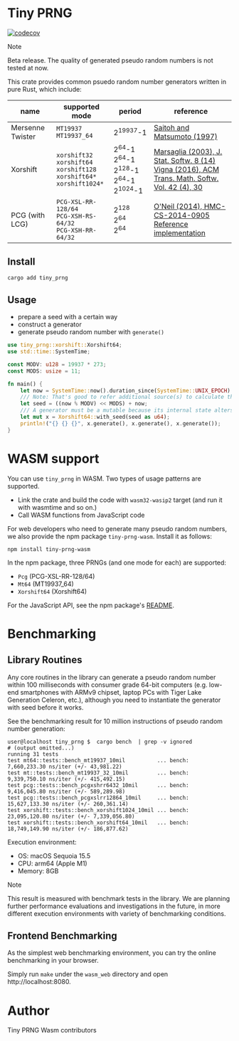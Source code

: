# Tiny PRNG

[![codecov](https://codecov.io/gh/g1eng/tiny_prng/graph/badge.svg)](https://codecov.io/gh/g1eng/tiny_prng)

> [!NOTE]
> Beta release. The quality of generated pseudo random numbers is not tested at now.

This crate provides common psuedo random number generators written in pure Rust, which include:

| name             | supported mode                                                                              | period                                                                                                      | reference                                                                                                                                                                                                                    |
|------------------|---------------------------------------------------------------------------------------------|-------------------------------------------------------------------------------------------------------------|------------------------------------------------------------------------------------------------------------------------------------------------------------------------------------------------------------------------------|
| Mersenne Twister | `MT19937` `MT19937_64`                                                                      | 2<sup>19937</sup>-1                                                                                         | [Saitoh and Matsumoto (1997)](https://www.math.sci.hiroshima-u.ac.jp/m-mat/MT/MT2002/emt19937ar.html)                                                                                                                        |
| Xorshift         | `xorshift32` <br/>`xorshift64`<br/>`xorshift128`<br/>`xorshift64*`<br/>`xorshift1024*`<br/> | 2<sup>64</sup>-1 <br/>2<sup>64</sup>-1 <br/>2<sup>128</sup>-1 <br/>2<sup>64</sup>-1 <br/>2<sup>1024</sup>-1 | [Marsaglia (2003), J. Stat. Softw. 8 (14)](https://www.jstatsoft.org/index.php/jss/article/view/v008i14/916)<br/> [Vigna (2016), ACM Trans. Math. Softw. Vol. 42 (4), 30](https://vigna.di.unimi.it/ftp/papers/xorshift.pdf) |
| PCG (with LCG)   | `PCG-XSL-RR-128/64` <br/>`PCG-XSH-RS-64/32` <br/>`PCG-XSH-RR-64/32`                         | 2<sup>128</sup> <br/> 2<sup>64</sup> <br/> 2<sup>64</sup>                                                   | [O'Neil (2014), HMC-CS-2014-0905](https://www.pcg-random.org/pdf/hmc-cs-2014-0905.pdf)<br/>[Reference implementation](https://github.com/imneme/pcg-c-basic)                                                                 |

## Install

```
cargo add tiny_prng
```

## Usage

* prepare a seed with a certain way
* construct a generator
* generate pseudo random number with `generate()`

```rust
use tiny_prng::xorshift::Xorshift64;
use std::time::SystemTime;

const MODV: u128 = 19937 * 273;
const MODS: usize = 11;

fn main() {
    let now = SystemTime::now().duration_since(SystemTime::UNIX_EPOCH).unwrap().as_nanos();
    /// Note: That's good to refer additional source(s) to calculate the seed
    let seed = ((now % MODV) << MODS) + now;
    /// A generator must be a mutable because its internal state alters at the random number generation.
    let mut x = Xorshift64::with_seed(seed as u64);
    println!("{} {} {}", x.generate(), x.generate(), x.generate());
}
```

# WASM support

You can use `tiny_prng` in WASM. Two types of usage patterns are supported.

* Link the crate and build the code with `wasm32-wasip2` target (and run it with wasmtime and so on.)
* Call WASM functions from JavaScript code

For web developers who need to generate many pseudo random numbers, we also provide the npm package `tiny-prng-wasm`.
Install it as follows:

```shell
npm install tiny-prng-wasm
```

In the npm package, three PRNGs (and one mode for each) are supported:

* `Pcg` (PCG-XSL-RR-128/64)
* `Mt64` (MT19937_64)
* `Xorshift64` (Xorshift64)

For the JavaScript API, see the npm package's [README](./wasm_web/README.md).

# Benchmarking

## Library Routines

Any core routines in the library can generate a pseudo random number within 100 milliseconds with consumer grade 64-bit
computers (e.g. low-end smartphones with ARMv9 chipset, laptop PCs with Tiger Lake Generation Celeron, etc.),
although you need to instantiate the generator with seed before it works.

See the benchmarking result for 10 million instructions of pseudo random number generation:

```shell-session
user@localhost tiny_prng $  cargo bench  | grep -v ignored
# (output omitted...)
running 31 tests
test mt64::tests::bench_mt19937_10mil          ... bench:   7,660,233.30 ns/iter (+/- 43,981.22)
test mt::tests::bench_mt19937_32_10mil         ... bench:   9,339,750.10 ns/iter (+/- 415,492.15)
test pcg::tests::bench_pcgxshrr6432_10mil      ... bench:   9,416,045.80 ns/iter (+/- 589,289.98)
test pcg::tests::bench_pcgxslrr12864_10mil     ... bench:  15,627,133.30 ns/iter (+/- 260,361.14)
test xorshift::tests::bench_xorshift1024_10mil ... bench:  23,095,120.80 ns/iter (+/- 7,339,056.80)
test xorshift::tests::bench_xorshift64_10mil   ... bench:  18,749,149.90 ns/iter (+/- 186,877.62)
```

Execution environment:

* OS: macOS Sequoia 15.5
* CPU: arm64 (Apple M1)
* Memory: 8GB

> [!NOTE]
> This result is measured with benchmark tests in the library.
> We are planning further performance evaluations and investigations in the future, in more different execution
> environments with variety of benchmarking conditions.

## Frontend Benchmarking

As the simplest web benchmarking environment, you can try the online benchmarking in your browser.

Simply run `make` under the `wasm_web` directory and open http://localhost:8080.

# Author

Tiny PRNG Wasm contributors
